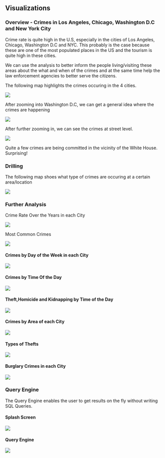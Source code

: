 ## Visualizations

### Overview - Crimes in Los Angeles, Chicago, Washington D.C and New York City

Crime rate is quite high in the U.S, especially in the cities of Los Angeles, Chicago, Washington D.C and NYC. This probably is the case because these are one of the most populated places in the US and the tourism is quite high in these cities. 

We can use the analysis to better inform the people living/visiting these areas about the what and when of the crimes and at the same time help the law enforcement agencies to better serve the citizens.

The following map highlights the crimes occuring in the 4 cities. 

![](/viz/FullMap.PNG)

After zooming into Washington D.C, we can get a general idea where the crimes are happening

![](/viz/Crimes-DC.PNG)

After further zooming in, we can see the crimes at street level. 

![](https://github.com/sachalrana/Criminology/blob/master/viz/Crimes-DC_Detailed.PNG)

Quite a few crimes are being committed in the vicinity of the White House. Surprising!

### Drilling
The following map shoes what type of crimes are occuring at a certain area/location

![](https://github.com/sachalrana/Criminology/blob/master/viz/Crimes-DC_Drilled.PNG)

### Further Analysis
Crime Rate Over the Years in each City

![](https://github.com/sachalrana/Criminology/blob/master/viz/YearlyCrimes.png)

Most Common Crimes

![](https://github.com/sachalrana/Criminology/blob/master/viz/MostCommonCrimes.png)

#### Crimes by Day of the Week in each City

![](https://github.com/sachalrana/Criminology/blob/master/viz/CrimesByDay.png)

#### Crimes by Time Of the Day

![](https://github.com/sachalrana/Criminology/blob/master/viz/CrimesByTOD.png)


#### Theft,Homicide and Kidnapping by Time of the Day

![](https://github.com/sachalrana/Criminology/blob/master/viz/THKtod.png)


#### Crimes by Area of each City

![](/viz/CrimeByAreas.png)

#### Types of Thefts

![](https://github.com/sachalrana/Criminology/blob/master/viz/TheftSubtypes.png)

#### Burglary Crimes in each City

![](https://github.com/sachalrana/Criminology/blob/master/viz/BurglaryTopCity.png)


### Query Engine
The Query Engine enables the user to get results on the fly without writing SQL Queries. 

#### Splash Screen

![](https://github.com/sachalrana/Criminology/blob/master/viz/LogoWithNames.jpg)

#### Query Engine

![](https://github.com/sachalrana/Criminology/blob/master/viz/QueryEngine.PNG)


